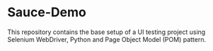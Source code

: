 # Sauce-Demo
This repository contains the base setup of a UI testing project using Selenium WebDriver, Python and Page Object Model (POM) pattern.
